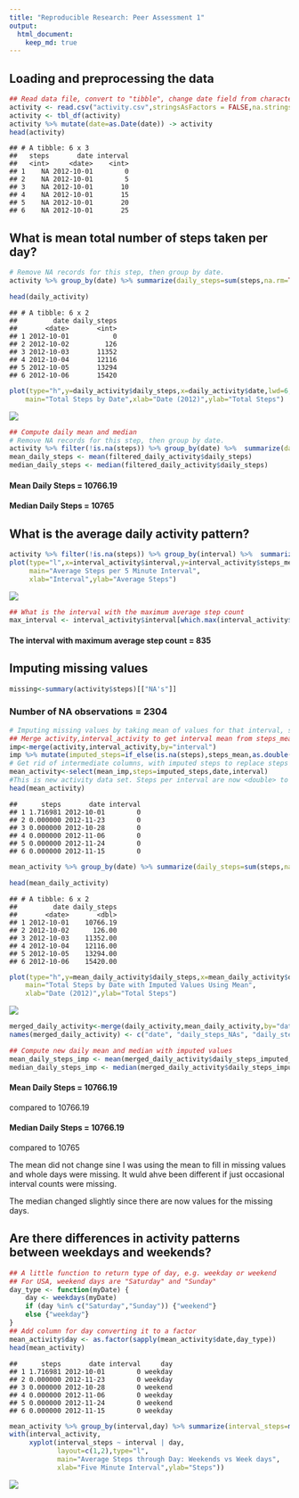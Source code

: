 ```yaml
---
title: "Reproducible Research: Peer Assessment 1"
output: 
  html_document:
    keep_md: true
---
```



## Loading and preprocessing the data

```r
## Read data file, convert to "tibble", change date field from character to Date class
activity <- read.csv("activity.csv",stringsAsFactors = FALSE,na.strings="NA")
activity <- tbl_df(activity)
activity %>% mutate(date=as.Date(date)) -> activity
head(activity)
```

```
## # A tibble: 6 x 3
##   steps       date interval
##   <int>     <date>    <int>
## 1    NA 2012-10-01        0
## 2    NA 2012-10-01        5
## 3    NA 2012-10-01       10
## 4    NA 2012-10-01       15
## 5    NA 2012-10-01       20
## 6    NA 2012-10-01       25
```


## What is mean total number of steps taken per day?

```r
# Remove NA records for this step, then group by date.
activity %>% group_by(date) %>% summarize(daily_steps=sum(steps,na.rm=TRUE)) -> daily_activity

head(daily_activity)
```

```
## # A tibble: 6 x 2
##         date daily_steps
##       <date>       <int>
## 1 2012-10-01           0
## 2 2012-10-02         126
## 3 2012-10-03       11352
## 4 2012-10-04       12116
## 5 2012-10-05       13294
## 6 2012-10-06       15420
```

```r
plot(type="h",y=daily_activity$daily_steps,x=daily_activity$date,lwd=6,
    main="Total Steps by Date",xlab="Date (2012)",ylab="Total Steps")
```

![](PA1_template_files/figure-html/plot_dailysteps-1.png)<!-- -->

```r
## Compute daily mean and median
# Remove NA records for this step, then group by date.
activity %>% filter(!is.na(steps)) %>% group_by(date) %>%  summarize(daily_steps=sum(steps)) -> filtered_daily_activity
mean_daily_steps <- mean(filtered_daily_activity$daily_steps)
median_daily_steps <- median(filtered_daily_activity$daily_steps)
```

#### Mean Daily Steps = 10766.19  
#### Median Daily Steps = 10765  

## What is the average daily activity pattern?

```r
activity %>% filter(!is.na(steps)) %>% group_by(interval) %>%  summarize(interval_steps=sum(steps),steps_mean=mean(steps)) ->  interval_activity
plot(type="l",x=interval_activity$interval,y=interval_activity$steps_mean,
     main="Average Steps per 5 Minute Interval",
     xlab="Interval",ylab="Average Steps")
```

![](PA1_template_files/figure-html/plot_interval-1.png)<!-- -->

```r
## What is the interval with the maximum average step count
max_interval <- interval_activity$interval[which.max(interval_activity$steps_mean)]
```
#### The interval with maximum average step count = 835   

## Imputing missing values

```r
missing<-summary(activity$steps)[["NA's"]]
```
### Number of NA observations = 2304  



```r
# Imputing missing values by taking mean of values for that interval, since steps seems to depend on interval
## Merge activity,interval_activity to get interval mean from steps_mean of interval_activity 
imp<-merge(activity,interval_activity,by="interval")
imp %>% mutate(imputed_steps=if_else(is.na(steps),steps_mean,as.double(steps))) -> mean_imp
# Get rid of intermediate columns, with imputed steps to replace steps
mean_activity<-select(mean_imp,steps=imputed_steps,date,interval)
#This is new activity data set. Steps per interval are now <double> to store mean
head(mean_activity)
```

```
##      steps       date interval
## 1 1.716981 2012-10-01        0
## 2 0.000000 2012-11-23        0
## 3 0.000000 2012-10-28        0
## 4 0.000000 2012-11-06        0
## 5 0.000000 2012-11-24        0
## 6 0.000000 2012-11-15        0
```


```r
mean_activity %>% group_by(date) %>% summarize(daily_steps=sum(steps,na.rm=TRUE)) -> mean_daily_activity

head(mean_daily_activity)
```

```
## # A tibble: 6 x 2
##         date daily_steps
##       <date>       <dbl>
## 1 2012-10-01    10766.19
## 2 2012-10-02      126.00
## 3 2012-10-03    11352.00
## 4 2012-10-04    12116.00
## 5 2012-10-05    13294.00
## 6 2012-10-06    15420.00
```

```r
plot(type="h",y=mean_daily_activity$daily_steps,x=mean_daily_activity$date,lwd=6,
    main="Total Steps by Date with Imputed Values Using Mean",
    xlab="Date (2012)",ylab="Total Steps")
```

![](PA1_template_files/figure-html/imputing_daily-1.png)<!-- -->

```r
merged_daily_activity<-merge(daily_activity,mean_daily_activity,by="date")
names(merged_daily_activity) <- c("date", "daily_steps_NAs", "daily_steps_imputed_mean")
```


```r
## Compute new daily mean and median with imputed values
mean_daily_steps_imp <- mean(merged_daily_activity$daily_steps_imputed_mean)
median_daily_steps_imp <- median(merged_daily_activity$daily_steps_imputed_mean)
```
#### Mean Daily Steps = 10766.19 
compared to 10766.19  

#### Median Daily Steps = 10766.19  
compared to 10765  

The mean did not change sine I was using the mean to fill in missing values and whole days were missing. It wuld ahve been different if just occasional interval counts were missing.

The median changed slightly since there are now values for the missing days.  

## Are there differences in activity patterns between weekdays and weekends?

```r
## A little function to return type of day, e.g. weekday or weekend
## For USA, weekend days are "Saturday" and "Sunday"
day_type <- function(myDate) {
    day <- weekdays(myDate)
    if (day %in% c("Saturday","Sunday")) {"weekend"}
    else {"weekday"}
}
## Add column for day converting it to a factor 
mean_activity$day <- as.factor(sapply(mean_activity$date,day_type))
head(mean_activity)
```

```
##      steps       date interval     day
## 1 1.716981 2012-10-01        0 weekday
## 2 0.000000 2012-11-23        0 weekday
## 3 0.000000 2012-10-28        0 weekend
## 4 0.000000 2012-11-06        0 weekday
## 5 0.000000 2012-11-24        0 weekend
## 6 0.000000 2012-11-15        0 weekday
```

```r
mean_activity %>% group_by(interval,day) %>% summarize(interval_steps=mean(steps)) ->  interval_activity
with(interval_activity,
     xyplot(interval_steps ~ interval | day,
            layout=c(1,2),type="l",
            main="Average Steps through Day: Weekends vs Week days",
            xlab="Five Minute Interval",ylab="Steps"))
```

![](PA1_template_files/figure-html/weekday_vs_weekend-1.png)<!-- -->
